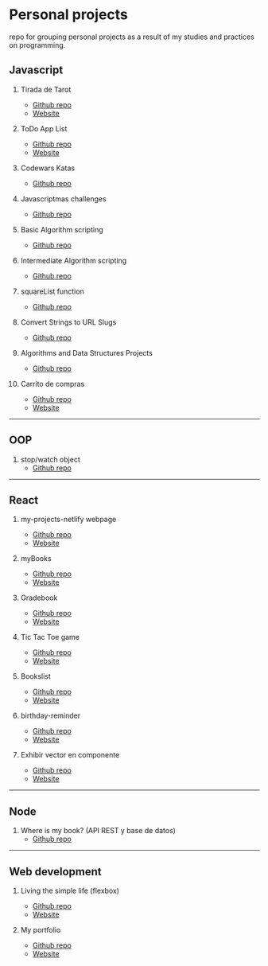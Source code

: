 # Personal projects

repo for grouping personal projects as a result of my studies and practices on programming.

## Javascript

1. Tirada de Tarot
   - <a href="https://github.com/fernandoarmonellifiedler/personal-projects/tree/master/javascript/tirada-tarot" target="_blank">Github repo</a>
   - <a href="https://javascript-tirada-de-tarot.netlify.app/" target="_blank">Website</a>

2. ToDo App List
   - <a href="https://github.com/fernandoarmonellifiedler/js-practices/tree/main/5-javascript-projects/01_to-do-app-list" target="_blank">Github repo</a>
   - <a href="https://javascript-todo-app-list.netlify.app/" target="_blank">Website</a>

3. Codewars Katas
   - <a href="https://github.com/fernandoarmonellifiedler/js-practices/tree/main/codewars-katas" target="_blank">Github repo</a>

4. Javascriptmas challenges
   - <a href="https://github.com/fernandoarmonellifiedler/js-practices/tree/main/javascriptmas-challenges" target="_blank">Github repo</a>

5. Basic Algorithm scripting
   - <a href="https://github.com/fernandoarmonellifiedler/js-practices/tree/main/js-freeCodeCamp-full-course/06_basic-algorithm-scripting" target="_blank">Github repo</a>

6. Intermediate Algorithm scripting
   - <a href="https://github.com/fernandoarmonellifiedler/js-practices/tree/main/js-freeCodeCamp-full-course/09_intermediate-algorithm-scripting" target="_blank">Github repo</a>

7. squareList function
   - <a href="https://github.com/fernandoarmonellifiedler/js-practices/blob/main/js-freeCodeCamp-full-course/08_functional-programming/11_exercise.js" target="_blank">Github repo</a>

8. Convert Strings to URL Slugs
   - <a href="https://github.com/fernandoarmonellifiedler/js-practices/blob/main/js-freeCodeCamp-full-course/08_functional-programming/15_exercise-convert-strings-to-url-slugs.js" target="_blank">Github repo</a>

9. Algorithms and Data Structures Projects
   - <a href="https://github.com/fernandoarmonellifiedler/js-practices/tree/main/js-freeCodeCamp-full-course/10_javascript-algorithms-and-data-structures-proyects" target="_blank">Github repo</a>

10. Carrito de compras
    - <a href="https://github.com/fernandoarmonellifiedler/diplomatura-web-fullstack/tree/main/ejercicios/modulo-2_javascript/unidad-2_integracion-js-html/04_trabajo-practico-02" target="_blank">Github repo</a>
    - <a href="https://javascript-carrito-de-compras.netlify.app/" target="_blank">Website</a>

---

## OOP

1. stop/watch object
   - <a href="https://github.com/fernandoarmonellifiedler/js-practices/blob/main/object-oriented-programming/mosh-channel/lessons/09_exercise.js" target="_blank">Github repo</a>

---

## React

1. my-projects-netlify webpage
   - <a href="https://github.com/fernandoarmonellifiedler/personal-projects/tree/master/react/my-projects-netlify/my-app" target="_blank">Github repo</a>
   - <a href="https://fernando-armonelli-fiedler.netlify.app" target="_blank">Website</a>

2. myBooks
   - <a href="https://github.com/fernandoarmonellifiedler/diplomatura-web-fullstack/tree/main/ejercicios/modulo-6_react-intermedio/tp-integrador-react" target="_blank">Github repo</a>
   - <a href="https://react-mybooks.netlify.app/" target="_blank">Website</a>

3. Gradebook
   - <a href="https://github.com/fernandoarmonellifiedler/intro-react" target="_blank">Github repo</a>
   - <a href="https://react-gradebook.netlify.app/" target="_blank">Website</a>

4. Tic Tac Toe game
   - <a href="https://github.com/fernandoarmonellifiedler/front-end-libraries/tree/main/tictactoe-game/my-app" target="_blank">Github repo</a>
   - <a href="https://react-tic-tac-toe-gameapp.netlify.app/" target="_blank">Website</a>

5. Bookslist
   - <a href="https://github.com/fernandoarmonellifiedler/front-end-libraries/tree/main/josh-smilga_tutorials/01_basics/tutorial" target="_blank">Github repo</a>
   - <a href="https://react-bookslist.netlify.app" target="_blank">Website</a>

6. birthday-reminder
   - <a href="https://github.com/fernandoarmonellifiedler/front-end-libraries/tree/main/josh-smilga_tutorials/code-15-react-projects/react-projects-master/1-birthday-reminder/my-app" target="_blank">Github repo</a>
   - <a href="https://react-birthdayreminder.netlify.app" target="_blank">Website</a>

7. Exhibir vector en componente
    - <a href="https://github.com/fernandoarmonellifiedler/diplomatura-web-fullstack/tree/main/ejercicios/modulo-5_react-inicial/unidad-2_componentes/tp" target="_blank">Github repo</a>
    - <a href="https://react-array-in-component.netlify.app" target="_blank">Website</a>

---

## Node

1. Where is my book? (API REST y base de datos)
   - <a href="https://github.com/fernandoarmonellifiedler/diplomatura-web-fullstack/tree/main/ejercicios/modulo-4_nodejs-intermedio/tp-integrador(M4-M5)" target="_blank">Github repo</a>

---

## Web development

1. Living the simple life (flexbox)
   - <a href="https://github.com/fernandoarmonellifiedler/web-developer-exercises/tree/main/flexbox-exercise/ex004" target="_blank">Github repo</a>
   - <a href="https://web-development-living-the-simple-life.netlify.app/" target="_blank">Website</a>

2. My portfolio
   - <a href="https://github.com/fernandoarmonellifiedler/web-developer-exercises/tree/main/my-portfolio" target="_blank">Github repo</a>
   - <a href="https://web-development-my-portfolio.netlify.app/" target="_blank">Website</a>
